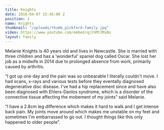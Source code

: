 ```yaml
---
title: Knights
date: 2016-04-07 15:45:00 Z
position: 1
name: Knights
thumbnail: "/uploads/thumb_pickford-family.jpg"
video: https://www.youtube.com/embed/qjlhMtJMsBo
layout: family
---
```


Melanie Knights is 40 years old and lives in Newcastle. She is married with three children and has a ‘wonderful’ spaniel dog called Oscar. She lost her job as a midwife in 2014 due to prolonged absence from work, primarily caused by arthritis.

“I got up one day and the pain was so unbearable I literally couldn't move. I had scans, x-rays and various tests before they eventally diagnosed degenerative disc disease. I've had a hip replacement since and have also been diagnosed with Ehlers-Danlos syndrome, which is a disorder of the connective tissue affecting the mobement of my joints” said Melanie.

“I have a 2.8cm leg difference which makes it hard to walk and I get intense back pain. My joints move around which makes me unstable on my feet and sometimes I'm embarrassed to go out. I thought things like this only happened to older people”.